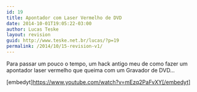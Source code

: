 ```yaml
---
id: 19
title: Apontador com Laser Vermelho de DVD
date: 2014-10-01T19:05:22-03:00
author: Lucas Teske
layout: revision
guid: http://www.teske.net.br/lucas/?p=19
permalink: /2014/10/15-revision-v1/
---
```

Para passar um pouco o tempo, um hack antigo meu de como fazer um apontador laser vermelho que queima com um Gravador de DVD&#8230;

[embedyt]https://www.youtube.com/watch?v=mEzq2PaFvXY[/embedyt]